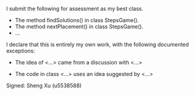 I submit the following for assessment as my best class.

* The method findSolutions() in class StepsGame().
* The method nextPlacement() in class StepsGame().
* ...

I declare that this is entirely my own work, with the following documented exceptions:

* The idea of <...> came from a discussion with <...>

* The code in class <...> uses an idea suggested by <...>

Signed: Sheng Xu (u5538588)
